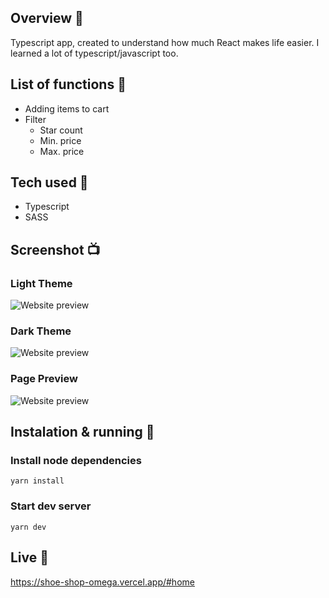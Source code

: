 ## Overview 🎉
Typescript app, created to understand how much React makes life easier. I learned a lot of typescript/javascript too. 

## List of functions 📃
- Adding items to cart
- Filter
    - Star count
    - Min. price
    - Max. price

## Tech used 🔧
- Typescript
- SASS

## Screenshot 📺
### Light Theme
![Website preview](https://github.com/MaciejGarncarski/maciejgarncarski.github.io/blob/master/screenshots/home.png?raw=true "Homepage")
### Dark Theme
![Website preview](https://github.com/MaciejGarncarski/maciejgarncarski.github.io/blob/master/screenshots/shop.png?raw=true  "Shop")
### Page Preview
![Website preview](https://github.com/MaciejGarncarski/maciejgarncarski.github.io/blob/master/screenshots/cart.png?raw=true  "Cart")

## Instalation & running 💾

### Install node dependencies
```
yarn install
```

### Start dev server
```
yarn dev
```

## Live 📍
https://shoe-shop-omega.vercel.app/#home